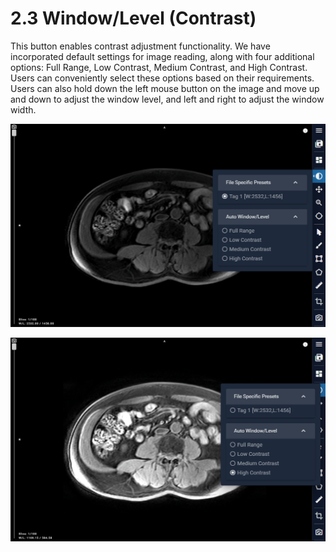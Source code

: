 # 2.3 Window/Level (Contrast)

This button enables contrast adjustment functionality. We have incorporated default settings for image reading, along with four additional options: Full Range, Low Contrast, Medium Contrast, and High Contrast. Users can conveniently select these options based on their requirements. Users can also hold down the left mouse button on the image and move up and down to adjust the window level, and left and right to adjust the window width.

![Image](img/image_53.png)

![Image](img/image_76.png)

